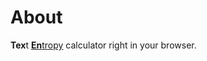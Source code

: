 # About
**Tex**t [**En**tropy](https://en.wikipedia.org/wiki/Entropy) calculator right
in your browser.
